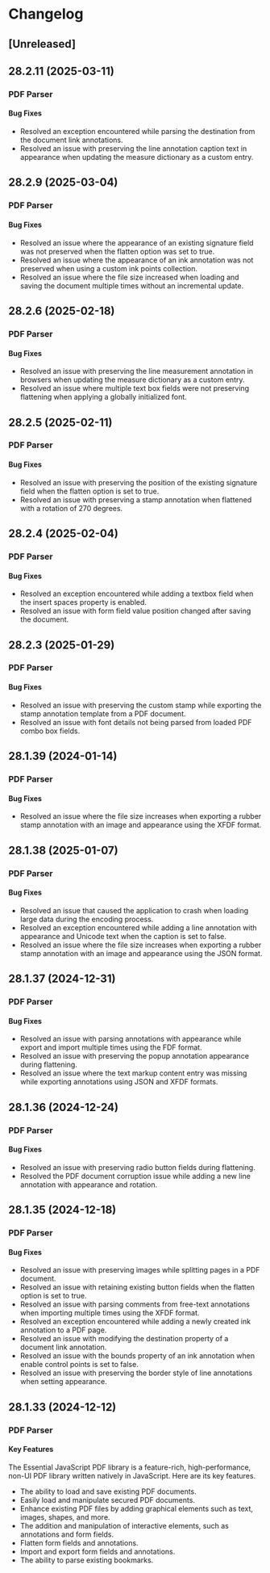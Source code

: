 # Changelog

## [Unreleased]

## 28.2.11 (2025-03-11)

### PDF Parser

#### Bug Fixes

- Resolved an exception encountered while parsing the destination from the document link annotations.
- Resolved an issue with preserving the line annotation caption text in appearance when updating the measure dictionary as a custom entry.

## 28.2.9 (2025-03-04)

### PDF Parser

#### Bug Fixes

- Resolved an issue where the appearance of an existing signature field was not preserved when the flatten option was set to true.
- Resolved an issue where the appearance of an ink annotation was not preserved when using a custom ink points collection.
- Resolved an issue where the file size increased when loading and saving the document multiple times without an incremental update.

## 28.2.6 (2025-02-18)

### PDF Parser

#### Bug Fixes

- Resolved an issue with preserving the line measurement annotation in browsers when updating the measure dictionary as a custom entry.
- Resolved an issue where multiple text box fields were not preserving flattening when applying a globally initialized font.

## 28.2.5 (2025-02-11)

### PDF Parser

#### Bug Fixes

- Resolved an issue with preserving the position of the existing signature field when the flatten option is set to true.
- Resolved an issue with preserving a stamp annotation when flattened with a rotation of 270 degrees.

## 28.2.4 (2025-02-04)

### PDF Parser

#### Bug Fixes

- Resolved an exception encountered while adding a textbox field when the insert spaces property is enabled.
- Resolved an issue with form field value position changed after saving the document.

## 28.2.3 (2025-01-29)

### PDF Parser

#### Bug Fixes

- Resolved an issue with preserving the custom stamp while exporting the stamp annotation template from a PDF document.
- Resolved an issue with font details not being parsed from loaded PDF combo box fields.

## 28.1.39 (2024-01-14)

### PDF Parser

#### Bug Fixes

- Resolved an issue where the file size increases when exporting a rubber stamp annotation with an image and appearance using the XFDF format.

## 28.1.38 (2025-01-07)

### PDF Parser

#### Bug Fixes

- Resolved an issue that caused the application to crash when loading large data during the encoding process.
- Resolved an exception encountered while adding a line annotation with appearance and Unicode text when the caption is set to false.
- Resolved an issue where the file size increases when exporting a rubber stamp annotation with an image and appearance using the JSON format.

## 28.1.37 (2024-12-31)

### PDF Parser

#### Bug Fixes

- Resolved an issue with parsing annotations with appearance while export and import multiple times using the FDF format.
- Resolved an issue with preserving the popup annotation appearance during flattening.
- Resolved an issue where the text markup content entry was missing while exporting annotations using JSON and XFDF formats.

## 28.1.36 (2024-12-24)

### PDF Parser

#### Bug Fixes

- Resolved an issue with preserving radio button fields during flattening.
- Resolved the PDF document corruption issue while adding a new line annotation with appearance and rotation.

## 28.1.35 (2024-12-18)

### PDF Parser

#### Bug Fixes

- Resolved an issue with preserving images while splitting pages in a PDF document.
- Resolved an issue with retaining existing button fields when the flatten option is set to true.
- Resolved an issue with parsing comments from free-text annotations when importing multiple times using the XFDF format.
- Resolved an exception encountered while adding a newly created ink annotation to a PDF page.
- Resolved an issue with modifying the destination property of a document link annotation.
- Resolved an issue with the bounds property of an ink annotation when enable control points is set to false.
- Resolved an issue with preserving the border style of line annotations when setting appearance.

## 28.1.33 (2024-12-12)

### PDF Parser

#### Key Features

The Essential JavaScript PDF library is a feature-rich, high-performance, non-UI PDF library written natively in JavaScript. Here are its key features.

- The ability to load and save existing PDF documents.
- Easily load and manipulate secured PDF documents.
- Enhance existing PDF files by adding graphical elements such as text, images, shapes, and more.
- The addition and manipulation of interactive elements, such as annotations and form fields.
- Flatten form fields and annotations.
- Import and export form fields and annotations.
- The ability to parse existing bookmarks.